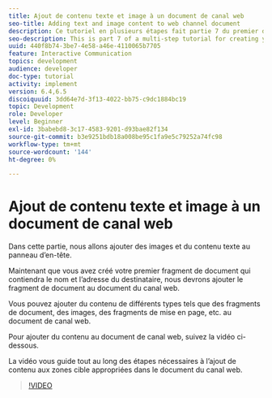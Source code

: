 ```yaml
---
title: Ajout de contenu texte et image à un document de canal web
seo-title: Adding text and image content to web channel document
description: Ce tutoriel en plusieurs étapes fait partie 7 du premier document de communication interactive. Dans cette partie, nous allons ajouter des images et du contenu texte au panneau d’en-tête.
seo-description: This is part 7 of a multi-step tutorial for creating your first interactive communications document. In this part, we will add images and text content to the header panel.
uuid: 440f8b74-3be7-4e58-a46e-4110065b7705
feature: Interactive Communication
topics: development
audience: developer
doc-type: tutorial
activity: implement
version: 6.4,6.5
discoiquuid: 3dd64e7d-3f13-4022-bb75-c9dc1884bc19
topic: Development
role: Developer
level: Beginner
exl-id: 3babebd8-3c17-4583-9201-d93bae82f134
source-git-commit: b3e9251bdb18a008be95c1fa9e5c79252a74fc98
workflow-type: tm+mt
source-wordcount: '144'
ht-degree: 0%

---
```


# Ajout de contenu texte et image à un document de canal web

Dans cette partie, nous allons ajouter des images et du contenu texte au panneau d’en-tête.

Maintenant que vous avez créé votre premier fragment de document qui contiendra le nom et l’adresse du destinataire, nous devrons ajouter le fragment de document au document du canal web.

Vous pouvez ajouter du contenu de différents types tels que des fragments de document, des images, des fragments de mise en page, etc. au document de canal web.

Pour ajouter du contenu au document de canal web, suivez la vidéo ci-dessous.

La vidéo vous guide tout au long des étapes nécessaires à l’ajout de contenu aux zones cible appropriées dans le document du canal web.

>[!VIDEO](https://video.tv.adobe.com/v/22359?quality=12&learn=on)
